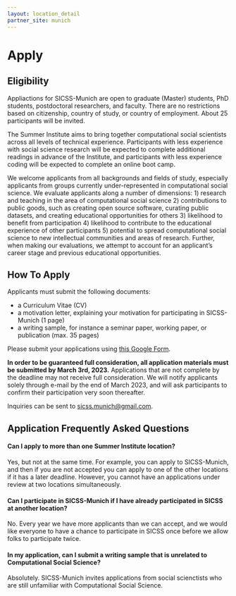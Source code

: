 ```yaml
---
layout: location_detail
partner_site: munich
---
```


# Apply

## Eligibility

Appliactions for SICSS-Munich are open to graduate (Master) students, PhD students, postdoctoral researchers, and faculty. There are no restrictions based on citizenship, country of study, or country of employment. About 25 participants will be invited.

The Summer Institute aims to bring together computational social scientists across all levels of technical experience. Participants with less experience with social science research will be expected to complete additional readings in advance of the Institute, and participants with less experience coding will be expected to complete an online boot camp. 

We welcome applicants from all backgrounds and fields of study, especially applicants from groups currently under-represented in computational social science. We evaluate applicants along a number of dimensions: 1) research and teaching in the area of computational social science 2) contributions to public goods, such as creating open source software, curating public datasets, and creating educational opportunities for others 3) likelihood to benefit from participation 4) likelihood to contribute to the educational experience of other participants 5) potential to spread computational social science to new intellectual communities and areas of research. Further, when making our evaluations, we attempt to account for an applicant’s career stage and previous educational opportunities.

## How To Apply

Applicants must submit the following documents: 

- a Curriculum Vitae (CV)
- a motivation letter, explaining your motivation for participating in SICSS-Munich (1 page)
- a writing sample, for instance a seminar paper, working paper, or publication (max. 35 pages)

Please submit your applications using [this Google Form](https://docs.google.com/forms/d/10rdxMyNw8iuOLmnqQ0ODB-j6a-u-z2J26_oANmB8-as/).

**In order to be guaranteed full consideration, all application materials must be submitted by March 3rd, 2023.** Applications that are not complete by the deadline may not receive full consideration. We will notify applicants solely through e-mail by the end of March 2023, and will ask participants to confirm their participation very soon thereafter.

Inquiries can be sent to sicss.munich@gmail.com.

## Application Frequently Asked Questions

#### Can I apply to more than one Summer Institute location?

Yes, but not at the same time. For example, you can apply to SICSS-Munich, and then if you are not accepted you can apply to one of the other locations if it has a later deadline. However, you cannot have an applications under review at two locations simultaneously.

#### Can I participate in SICSS-Munich if I have already participated in SICSS at another location?

No. Every year we have more applicants than we can accept, and we would like everyone to have a chance to participate in SICSS once before we allow folks to participate twice.

#### In my application, can I submit a writing sample that is unrelated to Computational Social Science?

Absolutely. SICSS-Munich invites applications from social scienctists who are still unfamiliar with Computational Social Science.

